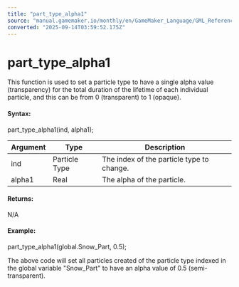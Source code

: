 ```yaml
---
title: "part_type_alpha1"
source: "manual.gamemaker.io/monthly/en/GameMaker_Language/GML_Reference/Drawing/Particles/Particle_Types/part_type_alpha1.htm"
converted: "2025-09-14T03:59:52.175Z"
---
```


# part\_type\_alpha1

This function is used to set a particle type to have a single alpha value (transparency) for the total duration of the lifetime of each individual particle, and this can be from 0 (transparent) to 1 (opaque).

#### Syntax:

part\_type\_alpha1(ind, alpha1);

| Argument | Type | Description |
| --- | --- | --- |
| ind | Particle Type | The index of the particle type to change. |
| alpha1 | Real | The alpha of the particle. |

#### Returns:

N/A

#### Example:

part\_type\_alpha1(global.Snow\_Part, 0.5);

The above code will set all particles created of the particle type indexed in the global variable "Snow\_Part" to have an alpha value of 0.5 (semi-transparent).